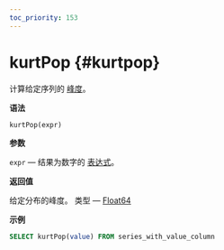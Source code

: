 ```yaml
---
toc_priority: 153
---
```


# kurtPop {#kurtpop}

计算给定序列的 [峰度](https://en.wikipedia.org/wiki/Kurtosis)。

**语法**

``` sql
kurtPop(expr)
```

**参数**

`expr` —  结果为数字的 [表达式](../../../sql-reference/syntax.md#syntax-expressions)。

**返回值**

给定分布的峰度。 类型 — [Float64](../../../sql-reference/data-types/float.md)

**示例**

``` sql
SELECT kurtPop(value) FROM series_with_value_column

